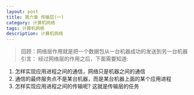 ```yaml
---
layout: post
title: 第六章 传输层(一)
category: 计算机网络
tags: 计算机网络
description: 计算机网络
---
```


> 回顾：网络层作用就是把一个数据包从一台机器成功的发送到另一台机器
> 引言： 经过网络层的作用之后，下面需要知道: 

1. 怎样实现应用进程之间的通信，网络只是机器之间的通信
2. 通信的最终服务点不是某台机器，而是某台机器上面的某个应用进程
3. 怎样实现应用进程之间的传输呢? 这就是传输层的任务



